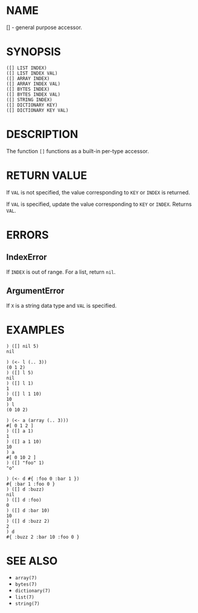 # NAME
[] - general purpose accessor.

# SYNOPSIS

    ([] LIST INDEX)
    ([] LIST INDEX VAL)
    ([] ARRAY INDEX)
    ([] ARRAY INDEX VAL)
    ([] BYTES INDEX)
    ([] BYTES INDEX VAL)
    ([] STRING INDEX)
    ([] DICTIONARY KEY)
    ([] DICTIONARY KEY VAL)

# DESCRIPTION
The function `[]` functions as a built-in per-type accessor.

# RETURN VALUE
If `VAL` is not specified, the value corresponding to `KEY` or `INDEX` is returned.

If `VAL` is specified, update the value corresponding to `KEY` or `INDEX`. Returns `VAL`.

# ERRORS
## IndexError
If `INDEX` is out of range. For a list, return `nil`.

## ArgumentError
If `X` is a string data type and `VAL` is specified.

# EXAMPLES

    ) ([] nil 5)
    nil

    ) (<- l (.. 3))
    (0 1 2)
    ) ([] l 5)
    nil
    ) ([] l 1)
    1
    ) ([] l 1 10)
    10
    ) l
    (0 10 2)

    ) (<- a (array (.. 3)))
    #[ 0 1 2 ]
    ) ([] a 1)
    1
    ) ([] a 1 10)
    10
    ) a
    #[ 0 10 2 ]
    ) ([] "foo" 1)
    "o"

    ) (<- d #{ :foo 0 :bar 1 })
    #{ :bar 1 :foo 0 }
    ) ([] d :buzz)
    nil
    ) ([] d :foo)
    0
    ) ([] d :bar 10)
    10
    ) ([] d :buzz 2)
    2
    ) d
    #{ :buzz 2 :bar 10 :foo 0 }

# SEE ALSO
- `array(7)`
- `bytes(7)`
- `dictionary(7)`
- `list(7)`
- `string(7)`

